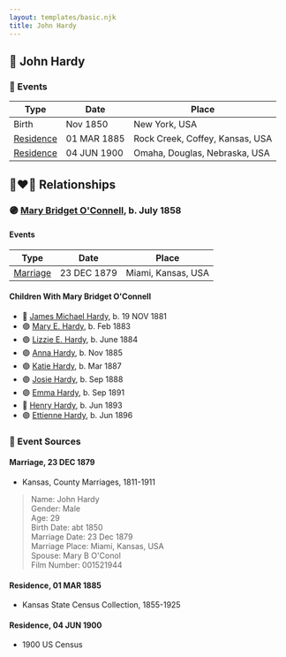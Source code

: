 ```yaml
---
layout: templates/basic.njk
title: John Hardy
---
```

## 🔵 John Hardy

### 📆 Events

Type | Date | Place
------ | ------ | ------
Birth | Nov 1850 | New York, USA
[Residence](#event-233c45c8-cb4d-4c5b-8e83-865e8739f358) | 01 MAR 1885 | Rock Creek, Coffey, Kansas, USA
[Residence](#event-2ede3aa5-ae05-4d5d-89a3-e4fa1ce28d26) | 04 JUN 1900 | Omaha, Douglas, Nebraska, USA

## 👩‍❤️‍👨 Relationships

### 🟣 [Mary Bridget O'Connell](/people/4/47047024), b. July 1858

#### Events

Type | Date | Place
------ | ------ | ------
[Marriage](#event-d645b41c-f5ae-40c4-9cac-e7ac20604921) | 23 DEC 1879 | Miami, Kansas, USA
#### Children With Mary Bridget O'Connell
* 🔵 [James Michael Hardy](/people/1/11204316), b. 19 NOV 1881
* 🟣 [Mary E. Hardy](/people/6/60759341), b. Feb 1883
* 🟣 [Lizzie E. Hardy](/people/8/81234780), b. June 1884
* 🟣 [Anna Hardy](/people/2/23108580), b. Nov 1885
* 🟣 [Katie Hardy](/people/5/53987710), b. Mar 1887
* 🟣 [Josie Hardy](/people/3/34724482), b. Sep 1888
* 🟣 [Emma Hardy](/people/8/86876158), b. Sep 1891
* 🔵 [Henry Hardy](/people/9/97023592), b. Jun 1893
* 🟣 [Ettienne Hardy](/people/8/88784896), b. Jun 1896
### 📰 Event Sources

#### <a id="event-d645b41c-f5ae-40c4-9cac-e7ac20604921"></a> Marriage, 23 DEC 1879
* Kansas, County Marriages, 1811-1911
>   
  > Name: John Hardy  
  > Gender: Male  
  > Age: 29  
  > Birth Date: abt 1850  
  > Marriage Date: 23 Dec 1879  
  > Marriage Place: Miami, Kansas, USA  
  > Spouse: Mary B O'Conol  
  > Film Number: 001521944

#### <a id="event-233c45c8-cb4d-4c5b-8e83-865e8739f358"></a> Residence, 01 MAR 1885
* Kansas State Census Collection, 1855-1925

#### <a id="event-2ede3aa5-ae05-4d5d-89a3-e4fa1ce28d26"></a> Residence, 04 JUN 1900
* 1900 US Census